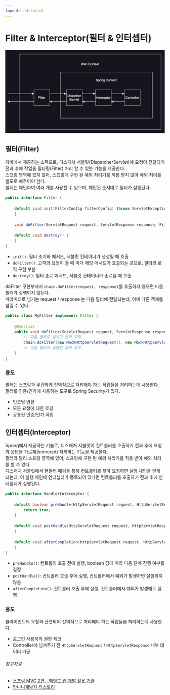 ```yaml
---
layout: editorial
---
```


# Filter & Interceptor(필터 & 인터셉터)

![img.png](image/spring_filter_interceptor.png)

## 필터(Filter)

자바에서 제공하는 스펙으로, 디스패처 서블릿(DispatcherServlet)에 요청이 전달되기 전과 후에 작업을 필터링(Filter) 처리 할 수 있는 기능을 제공한다.  
스프링 영역에 있지 않아, 스프링에 구현 된 예외 처리기를 적용 받지 않아 예외 처리를 별도로 해주어야 한다.  
필터는 체인하여 여러 개를 사용할 수 있으며, 체인된 순서대로 필터가 실행된다.

```java
public interface Filter {

    default void init(FilterConfig filterConfig) throws ServletException {
    }

    void doFilter(ServletRequest request, ServletResponse response, FilterChain chain) throws IOException, ServletException;

    default void destroy() {
    }
}
```

- `init()`: 필터 초기화 메서드, 서블릿 컨테이너가 생성될 때 호출
- `doFilter()`: 고객의 요청이 올 때 마다 해당 메서드가 호출되는 곳으로, 필터의 로직 구현 부분
- `destroy()`: 필터 종료 메서드, 서블릿 컨테이너가 종료될 때 호출

doFilter 구현부에서 `chain.doFilter(request, response)`를 호출하지 않으면 다음 필터가 실행되지 않는다.  
파라미터로 넘기는 request / response 는 다음 필터에 전달되는데, 아예 다른 객체를 넘길 수 있다.

```java
public class MyFilter implements Filter {

    @Override
    public void doFilter(ServletRequest request, ServletResponse response, FilterChain chain) throws IOException, ServletException {
        // 다음 필터로 넘기기 전의 로직
        chain.doFilter(new MockHttpServletRequest(), new MockHttpServletResponse());
        // 다음 필터가 실행된 후의 로직
    }
}
```

### 용도

필터는 스프링과 무관하게 전역적으로 처리해야 하는 작업들을 처리하는데 사용한다.  
필터를 인증/인가에 사용하는 도구로 Spring Security가 있다.

- 인코딩 변환
- 모든 요청에 대한 로깅
- 공통된 인증/인가 작업

## 인터셉터(Interceptor)

Spring에서 제공하는 기술로, 디스패처 서블릿이 컨트롤러를 호출하기 전과 후에 요청과 응답을 가로채(intercept) 처리하는 기능을 제공한다.  
필터와 달리 스프링 영역에 있어, 스프링에 구현 된 예외 처리기를 적용 받아 예외 처리를 할 수 있다.  
디스패처 서블릿에서 핸들러 매핑을 통해 컨트롤러를 찾아 요청하면 실행 체인을 얻게 되는데, 이 실행 체인에 인터셉터가 등록되어 있다면 컨트롤러를 호출하기 전과 후에 인터셉터가 실행된다.

```java
public interface HandlerInterceptor {

    default boolean preHandle(HttpServletRequest request, HttpServletResponse response, Object handler) throws Exception {
        return true;
    }

    default void postHandle(HttpServletRequest request, HttpServletResponse response, Object handler, @Nullable ModelAndView modelAndView) throws Exception {
    }

    default void afterCompletion(HttpServletRequest request, HttpServletResponse response, Object handler, @Nullable Exception ex) throws Exception {
    }
}
```

- `preHandle()`: 컨트롤러 호출 전에 실행, boolean 값에 따라 다음 단계 진행 여부를 결정
- `postHandle()`: 컨트롤러 호출 후에 실행, 컨트롤러에서 예외가 발생하면 실행되지 않음
- `afterCompletion()`: 컨트롤러 호출 후에 실행, 컨트롤러에서 예외가 발생해도 실행

### 용도

클라이언트의 요청과 관련되어 전역적으로 처리해야 하는 작업들을 처리하는데 사용한다.

- 로그인 사용자의 권한 체크
- Controller에 넘겨주기 전 `HttpServletRequest` / `HttpServletResponse` 내부 데이터 가공

###### 참고자료

- [스프링 MVC 2편 - 백엔드 웹 개발 활용 기술](https://www.inflearn.com/course/스프링-mvc-2)
- [망나니개발자 티스토리](https://mangkyu.tistory.com/173)
